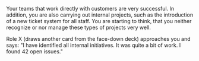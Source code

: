 Your teams that work directly with customers are very successful. In addition, you are also carrying out internal projects, such as the introduction of a new ticket system for all staff. You are starting to think, that you neither recognize or nor manage these types of projects very well.

Role X (draws another card from the face-down deck) approaches you and says: &quot;I have identified all internal initiatives. It was quite a bit of work. I found 42 open issues.&quot;
